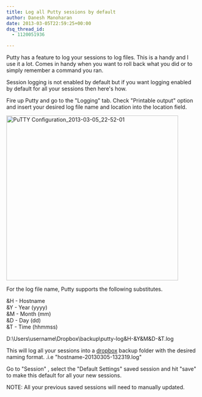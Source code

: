 ```yaml
---
title: Log all Putty sessions by default
author: Danesh Manoharan
date: 2013-03-05T22:59:25+00:00
dsq_thread_id:
  - 1120051936

---
```

Putty has a feature to log your sessions to log files. This is a handy and I use it a lot. Comes in handy when you want to roll back what you did or to simply remember a command you ran.

Session logging is not enabled by default but if you want logging enabled by default for all your sessions then here's how.

Fire up Putty and go to the "Logging" tab. Check "Printable output" option and insert your desired log file name and location into the location field.

[<img loading="lazy" class="alignnone size-medium wp-image-3136" alt="PuTTY Configuration_2013-03-05_22-52-01" src="/wp-content/uploads/2013/03/PuTTY-Configuration_2013-03-05_22-52-01-450x432.png" width="450" height="432" srcset="/wp-content/uploads/2013/03/PuTTY-Configuration_2013-03-05_22-52-01-450x432.png 450w, /wp-content/uploads/2013/03/PuTTY-Configuration_2013-03-05_22-52-01.png 456w" sizes="(max-width: 450px) 100vw, 450px" />][1]

For the log file name, Putty supports the following substitutes.

&H - Hostname  
&Y - Year (yyyy)  
&M - Month (mm)  
&D - Day (dd)  
&T - Time (hhmmss)

D:\Users\username\Dropbox\backup\putty-log\&H-&Y&M&D-&T.log

This will log all your sessions into a [dropbox][2] backup folder with the desired naming format. .i.e "hostname-20130305-132319.log"

Go to "Session" , select the "Default Settings" saved session and hit "save" to make this default for all your new sessions.

NOTE: All your previous saved sessions will need to manually updated.

 [1]: /wp-content/uploads/2013/03/PuTTY-Configuration_2013-03-05_22-52-01.png
 [2]: http://db.tt/MPUL3zQ